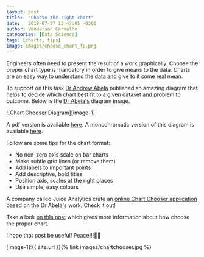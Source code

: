 ```yaml
---
layout: post
title:  "Choose the right chart"
date:   2018-07-27 13:47:05 -0300
author: Vanderson Carvalho
categories: [Data Science]
tags: [charts, tips]
image: images/choose_chart_fp.png
---
```

Engineers often need to present the result of a work graphically. Choose the proper chart type is mandatory in order to give means to the data. Charts are an easy way to understand the data and give to it some real mean.

To support on this task [Dr Andrew Abela][1] published an amazing diagram that helps to decide which chart best fit to a given dataset and problem to outcome.
Below is the [Dr Abela's][2] diagram image.
 
 ![Chart Chooser Diagram][image-1]
 
A pdf version is available [here][3]. A monochromatic version of this diagram is available [here][4].

Follow are some tips for the chart format:
- No non-zero axis scale on bar charts
- Make subtle grid lines (or remove them)
- Add labels to important points
- Add descriptive, bold titles
- Position axis, scales at the right places
- Use simple, easy colours

A company called Juice Analytics crate an [online Chart Chooser application][5] based on the Dr Abela's work. Check it out!

Take a look [on this post][6] which gives more information about how choose the proper chart.

I hope that post be useful! Peace!!!🖖🏻

[1]:	https://extremepresentation.com/design/7-charts/
[2]:	https://extremepresentation.com/design/7-charts/
[3]:	https://vandersonpc.github.io/files/choose_chart.pdf
[4]:	https://vandersonpc.github.io/files/choose_chart_bw.pdf
[5]:	http://labs.juiceanalytics.com/chartchooser/index.html
[6]:	https://chandoo.org/wp/chart-selection-process/

[image-1]:{{ site.url }}{% link images/chartchooser.jpg %}